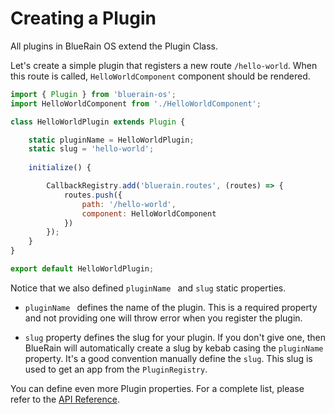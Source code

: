 # Creating a Plugin

All plugins in BlueRain OS extend the Plugin Class.

Let's create a simple plugin that registers a new route `/hello-world`. When this route is called, `HelloWorldComponent` component should be rendered.

```js
import { Plugin } from 'bluerain-os';
import HelloWorldComponent from './HelloWorldComponent';

class HelloWorldPlugin extends Plugin {

	static pluginName = HelloWorldPlugin;
	static slug = 'hello-world';
	
    initialize() {

        CallbackRegistry.add('bluerain.routes', (routes) => {
            routes.push({
                path: '/hello-world',
                component: HelloWorldComponent
            })
        });
    }
}

export default HelloWorldPlugin;
```
Notice that we also defined `pluginName ` and `slug` static properties. 

- `pluginName ` defines the name of the plugin. This is a required property and not providing one will throw error when you register the plugin. 

- `slug` property defines the slug for your plugin. If you don't give one, then BlueRain will automatically create a slug by kebab casing the `pluginName` property. It's a good convention manually define the `slug`. This slug is used to get an app from the `PluginRegistry`.

You can define even more Plugin properties. For a complete list, please refer to the [API Reference](../../api/reference.md).